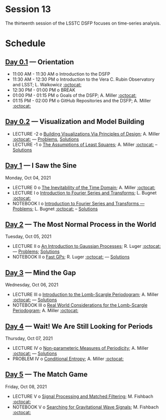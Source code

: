 # Session 13

The thirteenth session of the LSSTC DSFP focuses on time-series analysis.

# Schedule

## [Day 0.1](Day0) — Orientation

 * 11:00 AM - 11:30 AM  o  Introduction to the DSFP
 * 11:30 AM - 12:30 PM  o  Introduction to the Vera C. Rubin Observatory and LSST; L. Walkowicz [:octocat:](https://github.com/lmwalkowicz)
 * 12:30 PM - 01:00 PM  o  BREAK
 * 01:00 PM - 01:15 PM  o  Goals of the DSFP; A. Miller [:octocat:](https://github.com/adamamiller)
 * 01:15 PM - 02:00 PM  o  GitHub Repositories and the DSFP; A. Miller [:octocat:](https://github.com/adamamiller)

## [Day 0.2](Day0) — Visualization and Model Building

 * LECTURE -2  o  [Building Visualizations Via Principles of Design](Day0/BuildingVisualizationsViaPrincipleOfDesign.pdf); A. Miller [:octocat:](https://github.com/adamamiller) — [Problems](Day0/TooBriefVisualization.ipynb), [Solutions](Day0/TooBriefVizSolutions.ipynb)
 * LECTURE -1  o  [The Assumptions of Least Squares](Day0/LeastSquaresAssumptions.ipynb); A. Miller [:octocat:](https://github.com/adamamiller) – [Solutions](Day0/LeastSquaresAssumptionsSolutions.ipynb)


## [Day 1](Day1) — I Saw the Sine 

Monday, Oct 04, 2021
 
 * LECTURE 0  o  [The Inevitability of the Time Domain](Day1/InevitabilityOfTheTimeDomain.ipynb); A. Miller [:octocat:](https://github.com/adamamiller)
 * LECTURE I  o  [Introduction to Fourier Series and Transforms](Day1/IntroductionToFourierSeriesAndTransforms.ipynb); L. Bugnet [:octocat:](https://github.com/lbugnet)
 * NOTEBOOK I  o  [Introduction to Fourier Series and Transforms — Problems](Day1/IntroductionToFourierSeriesAndTransforms.ipynb); L. Bugnet [:octocat:](https://github.com/lbugnet) – [Solutions](Day1/IntroductionToFourierSeriesAndTransformsSolutions.ipynb)

## [Day 2](Day2) — The Most Normal Process in the World

Tuesday, Oct 05, 2021

 * LECTURE II  o  [An Introduction to Gaussian Processes](Day2/AnIntroductionToGaussianProcesses.pdf); R. Luger [:octocat:](https://github.com/rodluger) — [Problems](Day2/01-Introduction-to-GPs.ipynb); [Solutions](Day2/answers/01-Introduction-to-GPs.ipynb)
 * NOTEBOOK II  o  [Fast GPs](Day2/02-Fast-GPs.ipyn); R. Luger [:octocat:](https://github.com/rodluger) — [Solutions](Day2/answers/02-Fast-GPs.ipynb)
 
## [Day 3](Day3) — Mind the Gap

Wednesday, Oct 06, 2021

 * LECTURE III  o  [Introduction to the Lomb-Scargle Periodogram](Day3/IntroductionToTheLombScarglePeriodogram.ipynb); A. Miller [:octocat:](https://github.com/adamamiller)  — [Solutions](Day3/IntroductionToTheLombScarglePeriodogramSolutions.ipynb)
 * NOTEBOOK III  o  [Real World Considerations for the Lomb-Scargle Periodogram](Day3/RealWorldLombScargle.ipynb); A. Miller [:octocat:](https://github.com/adamamiller)


## [Day 4](Day4) — Wait! We Are Still Looking for Periods

Thursday, Oct 07, 2021

 * LECTURE IV  o  [Non-parameteric Measures of Periodicity](Day4/NonparametricMeasuresOfPeriodicity.ipynb); A. Miller [:octocat:](https://github.com/adamamiller) — [Solutions](Day4/NonparametricMeasuresOfPeriodicitySolutions.ipynb)
 * PROBLEM IV  o [Conditional Entropy](Day4/ConditionalEntropy.ipynb); A. Miller [:octocat:](https://github.com/adamamiller)

## [Day 5](Day5) — The Match Game

Friday, Oct 08, 2021

 * LECTURE V  o  [Signal Processing and Matched Filtering](Day5/SignalProcessingAndMatchedFiltering.pdf); M. Fishbach [:octocat:](https://github.com/mfishbach)
 * NOTEBOOK V  o  [Searching for Gravitational Wave Signals](Day5/MatchedFilteringTutorial.ipynb); M. Fishbach [:octocat:](https://github.com/mfishbach)